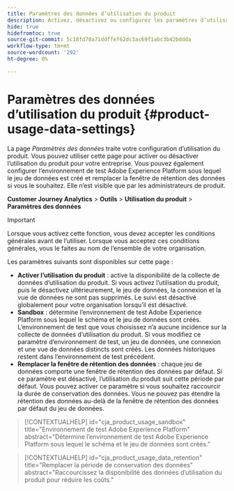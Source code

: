 ```yaml
---
title: Paramètres des données d’utilisation du produit
description: Activez, désactivez ou configurez les paramètres d’utilisation du produit.
hide: true
hidefromtoc: true
source-git-commit: 5c18fd78a71ddffef62dc3ac69f1abc3b42bddda
workflow-type: tm+mt
source-wordcount: '292'
ht-degree: 0%

---
```


# Paramètres des données d’utilisation du produit {#product-usage-data-settings}

La page _Paramètres des données_ traite votre configuration d’utilisation du produit. Vous pouvez utiliser cette page pour activer ou désactiver l’utilisation du produit pour votre entreprise. Vous pouvez également configurer l’environnement de test Adobe Experience Platform sous lequel le jeu de données est créé et remplacer la fenêtre de rétention des données si vous le souhaitez. Elle n’est visible que par les administrateurs de produit.

**Customer Journey Analytics** > **Outils** > **Utilisation du produit** > **Paramètres des données**

>[!IMPORTANT]
>
>Lorsque vous activez cette fonction, vous devez accepter les conditions générales avant de l’utiliser. Lorsque vous acceptez ces conditions générales, vous le faites au nom de l’ensemble de votre organisation.

Les paramètres suivants sont disponibles sur cette page :

* **Activer l’utilisation du produit** : active la disponibilité de la collecte de données d’utilisation du produit. Si vous activez l’utilisation du produit, puis le désactivez ultérieurement, le jeu de données, la connexion et la vue de données ne sont pas supprimés. Le suivi est désactivé globalement pour votre organisation lorsqu’il est désactivé.
* **Sandbox** : détermine l’environnement de test Adobe Experience Platform sous lequel le schéma et le jeu de données sont créés. L’environnement de test que vous choisissez n’a aucune incidence sur la collecte de données d’utilisation du produit. Si vous modifiez ce paramètre d’environnement de test, un jeu de données, une connexion et une vue de données distincts sont créés. Les données historiques restent dans l’environnement de test précédent.
* **Remplacer la fenêtre de rétention des données** : chaque jeu de données comporte une fenêtre de rétention des données par défaut. Si ce paramètre est désactivé, l’utilisation du produit suit cette période par défaut. Vous pouvez activer ce paramètre si vous souhaitez raccourcir la durée de conservation des données. Vous ne pouvez pas étendre la rétention des données au-delà de la fenêtre de rétention des données par défaut du jeu de données.

>[!CONTEXTUALHELP]
>id="cja_product_usage_sandbox"
>title="Environnement de test Adobe Experience Platform"
>abstract="Détermine l’environnement de test Adobe Experience Platform sous lequel le schéma et le jeu de données sont créés."

>[!CONTEXTUALHELP]
>id="cja_product_usage_data_retention"
>title="Remplacer la période de conservation des données"
>abstract="Raccourcissez la disponibilité des données d’utilisation du produit pour réduire les coûts."
